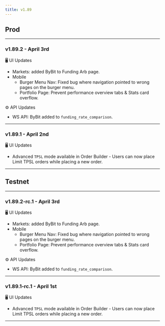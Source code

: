 ```yaml
---
title: v1.89
---
```

## Prod
---
### v1.89.2 - April 3rd
🖥️  UI Updates
* Markets: added ByBit to Funding Arb page.
* Mobile
  * Burger Menu Nav: Fixed bug where navigation pointed to wrong pages on the burger menu.
  * Portfolio Page: Prevent performance overview tabs & Stats card overflow.

⚙️ API Updates
* WS API: ByBit added to `funding_rate_comparison`.
---
### v1.89.1 - April 2nd
🖥️  UI Updates
* Advanced `TPSL` mode available in Order Builder - Users can now place Limit TPSL orders while placing a new order. 
---


## Testnet
---
### v1.89.2-rc.1 - April 3rd
🖥️  UI Updates
* Markets: added ByBit to Funding Arb page.
* Mobile
  * Burger Menu Nav: Fixed bug where navigation pointed to wrong pages on the burger menu.
  * Portfolio Page: Prevent performance overview tabs & Stats card overflow.

⚙️ API Updates
* WS API: ByBit added to `funding_rate_comparison`.
---
### v1.89.1-rc.1 - April 1st
🖥️  UI Updates
* Advanced `TPSL` mode available in Order Builder - Users can now place Limit TPSL orders while placing a new order. 
---
